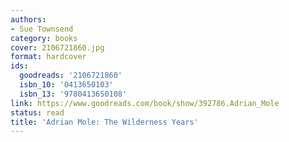 ```yaml
---
authors:
- Sue Townsend
category: books
cover: 2106721860.jpg
format: hardcover
ids:
  goodreads: '2106721860'
  isbn_10: '0413650103'
  isbn_13: '9780413650108'
link: https://www.goodreads.com/book/show/392786.Adrian_Mole
status: read
title: 'Adrian Mole: The Wilderness Years'
---
```

